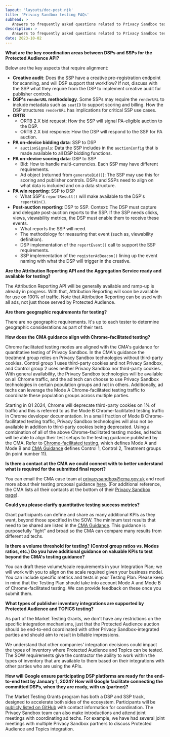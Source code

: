 ```yaml
---
layout: 'layouts/doc-post.njk'
title: 'Privacy Sandbox testing FAQs'
subhead: >
   Answers to frequently asked questions related to Privacy Sandbox testing.
description: >
   Answers to frequently asked questions related to Privacy Sandbox testing.
date: 2023-10-02
---
```


**What are the key coordination areas between DSPs and SSPs for the Protected Audience API?**

Below are the key aspects that require alignment:

-   **Creative audit**: Does the SSP have a creative pre-registration endpoint for scanning, and will DSP support that workflow? If not, discuss with the SSP what they require from the DSP to implement creative audit for publisher controls.
-   **DSP's `renderURL` methodology**. Some SSPs may require the `renderURL` to include metadata such as `seatID` to support scoring and billing. How the DSP structures `renderURL` has implications for critical SSP use cases.
-   **ORTB**
    -   ORTB 2.X bid request: How the SSP will signal PA-eligible auction to the DSP.
    -   ORTB 2.X bid response: How the DSP will respond to the SSP for PA auction.
-   **PA on-device bidding data**: SSP to DSP
    -   `auctionSignals`: Data the SSP includes in the `auctionConfig` that is made available to all DSP bidding functions.
-   **PA on-device scoring data**: DSP to SSP
    -   Bid: How to handle multi-currencies. Each SSP may have different requirements.
    -   Ad object (returned from `generateBid()`): The SSP may use this for scoring and publisher controls. DSPs and SSPs need to align on what data is included and on a data structure.
-   **PA win reporting**: SSP to DSP
    -   What SSP's `reportResult()` will make available to the DSP's `reportWin()`.
-   **Post-auction reporting**: DSP to SSP. Context: The DSP must capture and delegate post-auction reports to the SSP. If the SSP needs clicks, views, viewability metrics, the DSP must enable them to receive these events.
    -   What reports the SSP will need.
    -   The methodology for measuring that event (such as, viewability definition).
    -   DSP implementation of the `reportEvent()` call to support the SSP requirements.
    -   SSP implementation of the `registerAdBeacon()` lining up the event naming with what the DSP will trigger in the creative.

**Are the Attribution Reporting API and the Aggregation Service ready and available for testing?**

The Attribution Reporting API will be generally available and ramp-up is already in progress. With that, Attribution Reporting will soon be available for use on 100% of traffic. Note that Attribution Reporting can be used with all ads, not just those served by Protected Audience.

**Are there geographic requirements for testing?**

There are no geographic requirements. It's up to each tester to determine geographic considerations as part of their test.

**How does the CMA guidance align with Chrome-facilitated testing?**

Chrome facilitated testing modes are aligned with the CMA's guidance for quantitative testing of Privacy Sandbox. In the CMA's guidance the treatment group relies on Privacy Sandbox technologies without third-party cookies. Control group 1 uses third-party cookies and not Privacy Sandbox, and Control group 2 uses neither Privacy Sandbox nor third-party cookies. With general availability, the Privacy Sandbox technologies will be available on all Chrome traffic, and the ad tech can choose to use Privacy Sandbox technologies in certain population groups and not in others. Additionally, ad techs can leverage the Mode A Chrome-facilitated testing traffic to coordinate these population groups across multiple parties. 

Starting in Q1 2024, Chrome will deprecate third-party cookies on 1% of traffic and this is referred to as the Mode B Chrome-facilitated testing traffic in Chrome developer documentation. In a small fraction of Mode B Chrome-facilitated testing traffic, Privacy Sandbox technologies will also not be available in addition to third-party cookies being deprecated. Using a combination of all of the above Chrome-facilitated testing modes, ad techs will be able to align their test setups to the testing guidance published by the CMA. Refer to [Chrome-facilitated testing](/docs/privacy-sandbox/chrome-testing/#:~:text=Mode%20A%3A%20Ad%20techs%20can,portion%20of%20all%20Chrome%20users.), which defines Mode A and Mode B and [CMA Guidance](https://assets.publishing.service.gov.uk/media/649d6a5f45b6a2000c3d455f/20230629_CMA_industry_testing_update_B.pdf) defines Control 1, Control 2, Treatment groups (in point number 11).

**Is there a contact at the CMA we could connect with to better understand what is required for the submitted final report?**

You can email the CMA case team at <a href="mailto:privacysandbox@cma.gov.uk">privacysandbox@cma.gov.uk</a> and read more about their testing proposal guidance [here](https://assets.publishing.service.gov.uk/media/649d6a5f45b6a2000c3d455f/20230629_CMA_industry_testing_update_B.pdf). (For additional reference, the CMA lists all their contacts at the bottom of their [Privacy Sandbox page](https://www.gov.uk/cma-cases/investigation-into-googles-privacy-sandbox-browser-changes)).

**Could you please clarify quantitative testing success metrics?**

Grant participants can define and share as many additional KPIs as they want, beyond those specified in the SOW. The minimum test results that need to be shared are listed in the [CMA Guidance](https://assets.publishing.service.gov.uk/media/649d6a5f45b6a2000c3d455f/20230629_CMA_industry_testing_update_B.pdf). This guidance is purposefully "light" and broad so the CMA can compare many results from different ad techs.

**Is there a volume threshold for testing? (Control group ratios vs. Modes ratios, etc.) Do you have additional guidance on valuable KPIs to test beyond the CMA's testing guidance?**

You can draft these volume/scale requirements in your Integration Plan; we will work with you to align on the scale required given your business model. You can include specific metrics and tests in your Testing Plan. Please keep in mind that the Testing Plan should take into account Mode A and Mode B of Chrome-facilitated testing. We can provide feedback on these once you submit them.

**What types of publisher inventory integrations are supported by Protected Audience and TOPICS testing?**

As part of the Market Testing Grants, we don't have any restrictions on the specific integration mechanisms, just that the Protected Audience auction should be end-to-end coordinated with other Privacy Sandbox-integrated parties and should aim to result in billable impressions.

We understand that other companies' integration decisions could impact the types of inventory where Protected Audience and Topics can be tested. The SOW requirements give the contractor the ability to work within the types of inventory that are available to them based on their integrations with other parties who are using the APIs.

**How will Google ensure participating DSP platforms are ready for the end-to-end test by January 1, 2024?   How will Google facilitate connecting the committed DSPs, when they are ready, with us (partner)?**

The Market Testing Grants program has both a DSP and SSP track, designed to accelerate both sides of the ecosystem. Participants will be [publicly listed on GitHub](https://github.com/WICG/turtledove/blob/main/fledge-tester-list.md) with contact information for coordination. The Privacy Sandbox team can also make introductions and attend joint meetings with coordinating ad techs. For example, we have had several joint meetings with multiple Privacy Sandbox partners to discuss Protected Audience and Topics integration.

